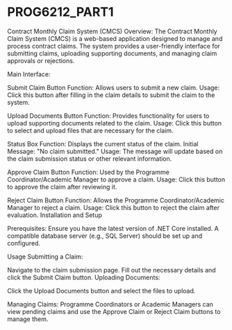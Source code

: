 # PROG6212_PART1

Contract Monthly Claim System (CMCS) Overview:
The Contract Monthly Claim System (CMCS) is a web-based application designed to manage and process contract claims. The system provides a user-friendly interface for submitting claims, uploading supporting documents, and managing claim approvals or rejections.


Main Interface:

Submit Claim Button
Function: Allows users to submit a new claim.
Usage: Click this button after filling in the claim details to submit the claim to the system.

Upload Documents Button
Function: Provides functionality for users to upload supporting documents related to the claim.
Usage: Click this button to select and upload files that are necessary for the claim.

Status Box
Function: Displays the current status of the claim.
Initial Message: "No claim submitted."
Usage: The message will update based on the claim submission status or other relevant information.

Approve Claim Button
Function: Used by the Programme Coordinator/Academic Manager to approve a claim.
Usage: Click this button to approve the claim after reviewing it.

Reject Claim Button
Function: Allows the Programme Coordinator/Academic Manager to reject a claim.
Usage: Click this button to reject the claim after evaluation.
Installation and Setup

Prerequisites:
Ensure you have the latest version of .NET Core installed.
A compatible database server (e.g., SQL Server) should be set up and configured. 

Usage
Submitting a Claim:

Navigate to the claim submission page.
Fill out the necessary details and click the Submit Claim button.
Uploading Documents:

Click the Upload Documents button and select the files to upload.

Managing Claims:
Programme Coordinators or Academic Managers can view pending claims and use the Approve Claim or Reject Claim buttons to manage them.
